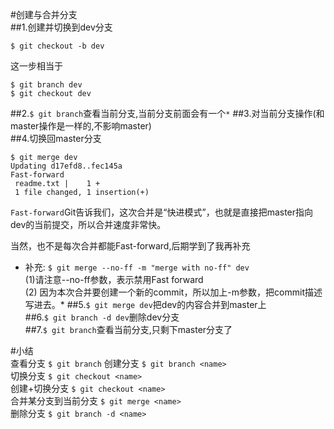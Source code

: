 #创建与合并分支  
##1.创建并切换到dev分支  
```  
$ git checkout -b dev
```
这一步相当于
```  
$ git branch dev  
$ git checkout dev
```  
##2.`$ git branch`查看当前分支,当前分支前面会有一个`*`
##3.对当前分支操作(和master操作是一样的,不影响master)  
##4.切换回master分支  
```  
$ git merge dev
Updating d17efd8..fec145a
Fast-forward
 readme.txt |    1 +
 1 file changed, 1 insertion(+)
```  
`Fast-forward`Git告诉我们，这次合并是“快进模式”，也就是直接把master指向dev的当前提交，所以合并速度非常快。

当然，也不是每次合并都能Fast-forward,后期学到了我再补充  

*  补充: `$ git merge --no-ff -m "merge with no-ff" dev`  
(1)请注意--no-ff参数，表示禁用Fast forward  
(2) 因为本次合并要创建一个新的commit，所以加上-m参数，把commit描述写进去。*
##5.`$ git merge dev`把dev的内容合并到master上  
##6.`$ git branch -d dev`删除dev分支  
##7.`$ git branch`查看当前分支,只剩下master分支了  

#小结  
查看分支 `$ git branch` 
创建分支 `$ git branch <name>`  
切换分支 `$ git checkout <name>`  
创建+切换分支 `$ git checkout <name> `  
合并某分支到当前分支 `$ git merge <name>`  
删除分支 `$ git branch -d <name>` 

